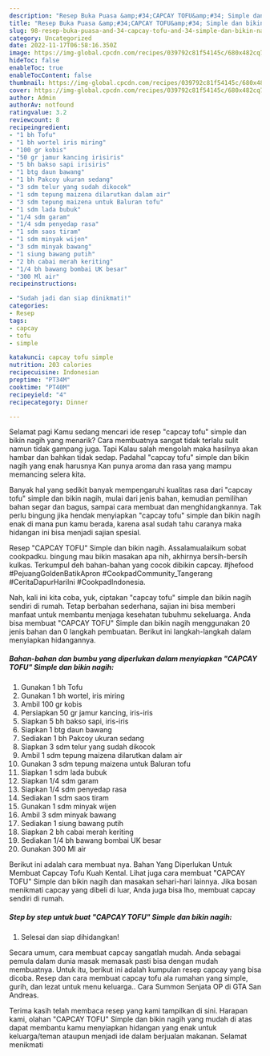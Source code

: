 ```yaml
---
description: "Resep Buka Puasa &amp;#34;CAPCAY TOFU&amp;#34; Simple dan bikin nagih yang Enak Banget"
title: "Resep Buka Puasa &amp;#34;CAPCAY TOFU&amp;#34; Simple dan bikin nagih yang Enak Banget"
slug: 98-resep-buka-puasa-and-34-capcay-tofu-and-34-simple-dan-bikin-nagih-yang-enak-banget
category: Uncategorized
date: 2022-11-17T06:58:16.350Z
image: https://img-global.cpcdn.com/recipes/039792c81f54145c/680x482cq70/capcay-tofu-simple-dan-bikin-nagih-foto-resep-utama.jpg
hideToc: false
enableToc: true
enableTocContent: false
thumbnail: https://img-global.cpcdn.com/recipes/039792c81f54145c/680x482cq70/capcay-tofu-simple-dan-bikin-nagih-foto-resep-utama.jpg
cover: https://img-global.cpcdn.com/recipes/039792c81f54145c/680x482cq70/capcay-tofu-simple-dan-bikin-nagih-foto-resep-utama.jpg
author: Admin
authorAv: notfound
ratingvalue: 3.2
reviewcount: 8
recipeingredient:
- "1 bh Tofu"
- "1 bh wortel iris miring"
- "100 gr kobis"
- "50 gr jamur kancing irisiris"
- "5 bh bakso sapi irisiris"
- "1 btg daun bawang"
- "1 bh Pakcoy ukuran sedang"
- "3 sdm telur yang sudah dikocok"
- "1 sdm tepung maizena dilarutkan dalam air"
- "3 sdm tepung maizena untuk Baluran tofu"
- "1 sdm lada bubuk"
- "1/4 sdm garam"
- "1/4 sdm penyedap rasa"
- "1 sdm saos tiram"
- "1 sdm minyak wijen"
- "3 sdm minyak bawang"
- "1 siung bawang putih"
- "2 bh cabai merah keriting"
- "1/4 bh bawang bombai UK besar"
- "300 Ml air"
recipeinstructions:

- "Sudah jadi dan siap dinikmati!"
categories:
- Resep
tags:
- capcay
- tofu
- simple

katakunci: capcay tofu simple 
nutrition: 203 calories
recipecuisine: Indonesian
preptime: "PT34M"
cooktime: "PT40M"
recipeyield: "4"
recipecategory: Dinner

---
```



Selamat pagi Kamu sedang mencari ide resep &#34;capcay tofu&#34; simple dan bikin nagih yang menarik? Cara membuatnya sangat tidak terlalu sulit namun tidak gampang juga. Tapi Kalau salah mengolah maka hasilnya akan hambar dan bahkan tidak sedap. Padahal &#34;capcay tofu&#34; simple dan bikin nagih yang enak harusnya Kan punya aroma dan rasa yang mampu memancing selera kita.


Banyak hal yang sedikit banyak mempengaruhi kualitas rasa dari &#34;capcay tofu&#34; simple dan bikin nagih, mulai dari jenis bahan, kemudian pemilihan bahan segar dan bagus, sampai cara membuat dan menghidangkannya. Tak perlu bingung jika hendak menyiapkan &#34;capcay tofu&#34; simple dan bikin nagih enak di mana pun kamu berada, karena asal sudah tahu caranya maka hidangan ini bisa menjadi sajian spesial.

Resep &#34;CAPCAY TOFU&#34; Simple dan bikin nagih. Assalamualaikum sobat cookpadku. bingung mau bikin masakan apa nih, akhirnya bersih-bersih kulkas. Terkumpul deh bahan-bahan yang cocok dibikin capcay. #jhefood #PejuangGoldenBatikApron #CookpadCommunity_Tangerang #CeritaDapurHariIni #CookpadIndonesia.


Nah, kali ini kita coba, yuk, ciptakan &#34;capcay tofu&#34; simple dan bikin nagih sendiri di rumah. Tetap berbahan sederhana, sajian ini bisa memberi manfaat untuk membantu menjaga kesehatan tubuhmu sekeluarga. Anda bisa membuat &#34;CAPCAY TOFU&#34; Simple dan bikin nagih menggunakan 20 jenis bahan dan 0 langkah pembuatan. Berikut ini langkah-langkah dalam menyiapkan hidangannya.

<!--inarticleads1-->

##### Bahan-bahan dan bumbu yang diperlukan dalam menyiapkan &#34;CAPCAY TOFU&#34; Simple dan bikin nagih:

1. Gunakan 1 bh Tofu
1. Gunakan 1 bh wortel, iris miring
1. Ambil 100 gr kobis
1. Persiapkan 50 gr jamur kancing, iris-iris
1. Siapkan 5 bh bakso sapi, iris-iris
1. Siapkan 1 btg daun bawang
1. Sediakan 1 bh Pakcoy ukuran sedang
1. Siapkan 3 sdm telur yang sudah dikocok
1. Ambil 1 sdm tepung maizena dilarutkan dalam air
1. Gunakan 3 sdm tepung maizena untuk Baluran tofu
1. Siapkan 1 sdm lada bubuk
1. Siapkan 1/4 sdm garam
1. Siapkan 1/4 sdm penyedap rasa
1. Sediakan 1 sdm saos tiram
1. Gunakan 1 sdm minyak wijen
1. Ambil 3 sdm minyak bawang
1. Sediakan 1 siung bawang putih
1. Siapkan 2 bh cabai merah keriting
1. Sediakan 1/4 bh bawang bombai UK besar
1. Gunakan 300 Ml air


Berikut ini adalah cara membuat nya. Bahan Yang Diperlukan Untuk Membuat Capcay Tofu Kuah Kental. Lihat juga cara membuat &#34;CAPCAY TOFU&#34; Simple dan bikin nagih dan masakan sehari-hari lainnya. Jika bosan menikmati capcay yang dibeli di luar, Anda juga bisa lho, membuat capcay sendiri di rumah. 

<!--inarticleads2-->

##### Step by step untuk buat &#34;CAPCAY TOFU&#34; Simple dan bikin nagih:


1. Selesai dan siap dihidangkan!

Secara umum, cara membuat capcay sangatlah mudah. Anda sebagai pemula dalam dunia masak memasak pasti bisa dengan mudah membuatnya. Untuk itu, berikut ini adalah kumpulan resep capcay yang bisa dicoba. Resep dan cara membuat capcay tofu ala rumahan yang simple, gurih, dan lezat untuk menu keluarga.. Cara Summon Senjata OP di GTA San Andreas. 

Terima kasih telah membaca resep yang kami tampilkan di sini. Harapan kami, olahan &#34;CAPCAY TOFU&#34; Simple dan bikin nagih yang mudah di atas dapat membantu kamu menyiapkan hidangan yang enak untuk keluarga/teman ataupun menjadi ide dalam berjualan makanan. Selamat menikmati
